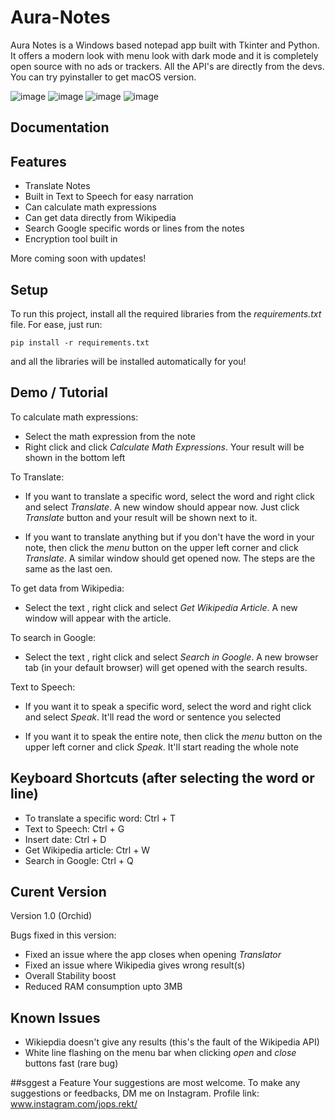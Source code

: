 # Aura-Notes
Aura Notes is a Windows based notepad app built with Tkinter and Python. It offers a modern look with menu look with dark mode and it is completely open source with no ads or trackers. All the API's are directly from the devs. You can try pyinstaller to get macOS version.

![image](https://user-images.githubusercontent.com/109947257/194090329-f5701328-8aa0-4f21-bbbd-8aff8e4fd270.png)
![image](https://user-images.githubusercontent.com/109947257/194090600-402bf767-e7f2-4fa0-8b97-28aab513d5da.png)
![image](https://user-images.githubusercontent.com/109947257/194094298-ab0664d6-53ff-4ae1-ae3e-9cd440561fee.png)
![image](https://user-images.githubusercontent.com/109947257/194090543-31b831cf-3b47-4219-a93f-567ecb1a127e.png)

## Documentation

	
## Features
* Translate Notes
* Built in Text to Speech for easy narration
* Can calculate math expressions
* Can get data directly from Wikipedia
* Search Google specific words or lines from the notes
* Encryption tool built in


More coming soon with updates!
	
## Setup
To run this project, install all the required libraries from the *requirements.txt* file. For ease, just run:

```
pip install -r requirements.txt
```
and all the libraries will be installed automatically for you!

## Demo / Tutorial
To calculate math expressions:

* Select the math expression from the note
* Right click and click *Calculate Math Expressions*. Your result will be shown in the bottom left

To Translate:

* If you want to translate a specific word, select the word and right click and select *Translate*. A new window should appear now. Just click *Translate* button and your result will be shown next to it.

* If you want to translate anything but if you don't have the word in your note, then click the *menu* button on the upper left corner and click *Translate*. A similar window should get opened now. The steps are the same as the last oen.

To get data from Wikipedia:
* Select the text , right click and select *Get Wikipedia Article*. A new window will appear with the article.

To search in Google:
* Select the text , right click and select *Search in Google*. A new browser tab (in your default browser) will get opened with the search results.

Text to Speech:
* If you want it to speak a specific word, select the word and right click and select *Speak*. It'll read the word or sentence you selected

* If you want it to speak the entire note, then click the *menu* button on the upper left corner and click *Speak*. It'll start reading the whole note

## Keyboard Shortcuts (after selecting the word or line)

* To translate a specific word: Ctrl + T
* Text to Speech: Ctrl + G
* Insert date: Ctrl + D
* Get Wikipedia article: Ctrl + W
* Search in Google: Ctrl + Q

## Curent Version
Version 1.0 (Orchid)

Bugs fixed in this version:
* Fixed an issue where the app closes when opening *Translator*
* Fixed an issue where Wikipedia gives wrong result(s)
* Overall Stability boost
* Reduced RAM consumption upto 3MB

## Known Issues
* Wikiepdia doesn't give any results (this's the fault of the Wikipedia API)
* White line flashing on the menu bar when clicking *open* and *close* buttons fast (rare bug)

##sggest a Feature
Your suggestions are most welcome. To make any suggestions or feedbacks, DM me on Instagram. Profile link: 
www.instagram.com/jops.rekt/

















